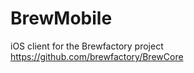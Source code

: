 BrewMobile
==========

iOS client for the Brewfactory project https://github.com/brewfactory/BrewCore
